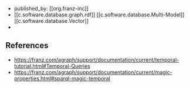 
- published_by: [[org.franz-inc]]
- [[c.software.database.graph.rdf]] [[c.software.database.Multi-Model]] [[c.software.database.Vector]]
- 
## References

- https://franz.com/agraph/support/documentation/current/temporal-tutorial.html#Temporal-Queries
- https://franz.com/agraph/support/documentation/current/magic-properties.html#sparql-magic-temporal
